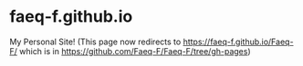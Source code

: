 # faeq-f.github.io
My Personal Site!
(This page now redirects to https://faeq-f.github.io/Faeq-F/ which is in https://github.com/Faeq-F/Faeq-F/tree/gh-pages)
